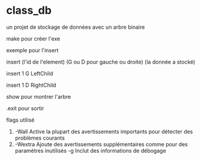 # class_db
un projet de stockage de données avec un arbre binaire

make pour créer l'exe


exemple pour l'insert

insert (l'id de l'element) (G ou D pour gauche ou droite) (la donnée a stocké)

insert 1 G LeftChild

insert 1 D RightChild


show pour montrer l'arbre

.exit pour sortir 


flags utilisé 

1. -Wall
Active la plupart des avertissements importants pour détecter des problèmes courants 
2. -Wextra
Ajoute des avertissements supplémentaires comme pour des paramètres inutilisés
-g
Inclut des informations de débogage




